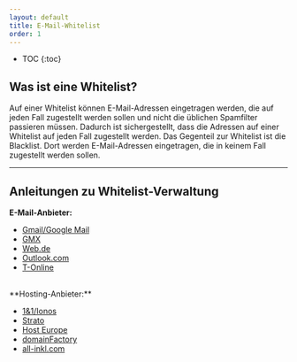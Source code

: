 ```yaml
---
layout: default
title: E-Mail-Whitelist
order: 1
---
```


* TOC
{:toc}

## Was ist eine Whitelist?

Auf einer Whitelist können E-Mail-Adressen eingetragen werden, die auf jeden Fall zugestellt werden sollen und nicht die üblichen Spamfilter passieren müssen. Dadurch ist sichergestellt, dass die Adressen auf einer Whitelist auf jeden Fall zugestellt werden. Das Gegenteil zur Whitelist ist die Blacklist. Dort werden E-Mail-Adressen eingetragen, die in keinem Fall zugestellt werden sollen.

---

## Anleitungen zu Whitelist-Verwaltung

**E-Mail-Anbieter:**

* [Gmail/Google Mail](https://downtimemonkey.com/blog/how-to-whitelist-an-email-address-in-gmail.php)
* [GMX](https://hilfe.gmx.net/email/spam-und-viren/whitelist-verwalten.html)
* [Web.de](https://hilfe.web.de/email/spam-und-viren/whitelist-verwalten.html)
* [Outlook.com](https://support.office.com/de-de/article/blockieren-oder-zulassen-junk-e-mail-einstellungen-48c9f6f7-2309-4f95-9a4d-de987e880e46)
* [T-Online](https://www.telekom-profis.de/hilfe/whitelisting.html)

<br />
**Hosting-Anbieter:**

* [1&1/Ionos](https://www.ionos.de/hilfe/e-mail/webmail-nutzen/e-mails-bestimmter-adressen-in-webmail-von-11-ionos-immer-erlauben/)
* [Strato](https://www.strato.de/faq/mail/was-ist-blacklisting-und-whitelisting/)
* [Host Europe](https://www.hosteurope.de/faq/e-mail/email-und-spam-filterung/black-white-liste-erstellen/)
* [domainFactory](https://www.df.eu/de/support/df-faq/e-mail/mailfilter/df-mailfilter-02/mailfilter-konfigurieren/whitelist/)
* [all-inkl.com](https://all-inkl.com/wichtig/anleitungen/verwaltung/vertrag/spam-und-virenfilter/einrichten-des-spam-und-virenfilters_150.html)

